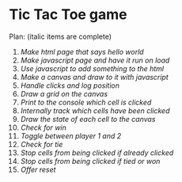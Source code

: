 # Tic Tac Toe game

Plan: (italic items are complete)
1. *Make html page that says hello world*
2. *Make javascript page and have it run on load*
3. *Use javascript to add something to the html*
4. *Make a canvas and draw to it with javascript*
5. *Handle clicks and log position*
6. *Draw a grid on the canvas*
7. *Print to the console which cell is clicked*
8. *Internally track which cells have been clicked*
9. *Draw the state of each cell to the canvas*
10. *Check for win*
11. *Toggle between player 1 and 2*
12. *Check for tie*
13. *Stop cells from being clicked if already clicked*
14. *Stop cells from being clicked if tied or won*
15. *Offer reset*
